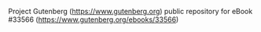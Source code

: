 Project Gutenberg (https://www.gutenberg.org) public repository for eBook #33566 (https://www.gutenberg.org/ebooks/33566)
